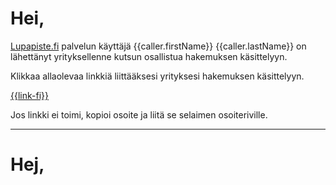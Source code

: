 # Hei,

[Lupapiste.fi](https://lupapiste.fi) palvelun k&auml;ytt&auml;j&auml; {{caller.firstName}} {{caller.lastName}} on
l&auml;hett&auml;nyt yrityksellenne kutsun osallistua hakemuksen k&auml;sittelyyn.

Klikkaa allaolevaa linkki&auml; liitt&auml;&auml;ksesi yrityksesi hakemuksen k&auml;sittelyyn.

  [{{link-fi}}]({{link-fi}})

Jos linkki ei toimi, kopioi osoite ja liit&auml; se selaimen osoiteriville.

---

# Hej,
